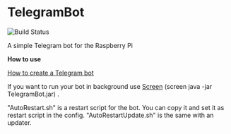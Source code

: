 # TelegramBot

![Build Status](https://travis-ci.org/michael1011/telegrambot.svg?branch=master)

A simple Telegram bot for the Raspberry Pi

**How to use**

[How to create a Telegram bot](https://github.com/michael1011/telegrambot/wiki/Create-a-Telegram-bot)

If you want to run your bot in background use [Screen](http://www.computerhope.com/unix/screen.htm) (screen java -jar TelegramBot.jar) .

"AutoRestart.sh" is a restart script for the bot. You can copy it and set it as restart script in the config.
"AutoRestartUpdate.sh" is the same with an updater.